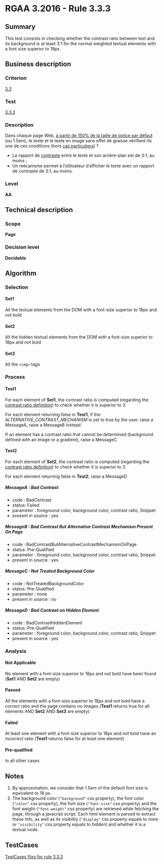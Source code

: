 # RGAA 3.2016 - Rule 3.3.3
## Summary
This test consists in checking whether the contrast ratio between text
and its background is at least 3:1 for the normal weighted textual
elements with a font size superior to 18px.

## Business description

### Criterion
[3.3](http://references.modernisation.gouv.fr/rgaa-accessibilite/2016/criteres.html#crit-3-3)

### Test
[3.3.3](http://references.modernisation.gouv.fr/rgaa-accessibilite/2016/criteres.html#test-3-3-3)

### Description
<div lang="fr">Dans chaque page Web, <a href="http://references.modernisation.gouv.fr/rgaa-accessibilite/glossaire.html#taille-caracteres-contraste">&#xE0; partir de 150% de la taille de police par d&#xE9;faut</a> (ou 1.5em), le texte et le texte en image sans effet de graisse v&#xE9;rifient-ils une de ces conditions (hors <a href="http://references.modernisation.gouv.fr/rgaa-accessibilite/cas-particuliers.html#cp-3-3,3-4" title="Cas particuliers pour le crit&#xE8;re 3.3">cas particuliers</a>)&nbsp;? <ul><li>Le rapport de <a href="http://references.modernisation.gouv.fr/rgaa-accessibilite/glossaire.html#contraste">contraste</a> entre le texte et son arri&#xE8;re-plan est de 3:1, au moins&nbsp;;</li> <li>Un m&#xE9;canisme permet &#xE0; l&#x2019;utilisateur d&#x2019;afficher le texte avec un rapport de contraste de 3:1, au moins.</li> </ul></div>

### Level
**AA**

## Technical description

### Scope
**Page**

### Decision level
**Decidable**

## Algorithm

### Selection

#### Set1

All the textual elements from the DOM with a font-size superior to 18px
and not bold

#### Set2

All the hidden textual elements from the DOM with a font-size superior
to 18px and not bold

#### Set3

All the `<img>` tags

### Process

#### Test1

For each element of **Set1**, the contrast ratio is computed (regarding the
[contrast ratio
definition](http://www.w3.org/TR/WCAG20/#contrast-ratiodef)) to check
whether it is superior to 3.

For each element returning false in **Test1**, if the
*ALTERNATIVE_CONTRAST_MECHANISM* is set to true by the user, raise a
MessageA, raise a MessageB instead.

If an element has a contrast ratio that cannot be determined (background
defined with an image or a gradient), raise a MessageC

#### Test2

For each element of **Set2**, the contrast ratio is computed (regarding the
[contrast ratio
definition](http://www.w3.org/TR/WCAG20/#contrast-ratiodef)) to check
whether it is superior to 3.

For each element returning false in **Test2**, raise a MessageD

##### MessageA : Bad Contrast

-   code : BadContrast
-   status: Failed
-   parameter : foreground color, background color, contrast ratio, Snippet
-   present in source : yes

##### MessageB : Bad Contrast But Alternative Contrast Mechanism Present On Page

-   code : BadContrastButAlternativeContrastMechanismOnPage
-   status: Pre-Qualified
-   parameter : foreground color, background color, contrast ratio, Snippet
-   present in source : yes

##### MessageC : Not Treated Background Color

-   code : NotTreatedBackgroundColor
-   status: Pre-Qualified
-   parameter : none
-   present in source : no

##### MessageD : Bad Contrast on Hidden Element

-   code : BadContrastHiddenElement
-   status: Pre-Qualified
-   parameter : foreground color, background color, contrast ratio, Snippet
-   present in source : yes

### Analysis

#### Not Applicable

No element with a font-size superior to 18px and not bold have been found (**Set1** AND **Set2** are empty)

#### Passed

All the elements with a font-size superior to 18px and not bold have a correct ratio and the page contains no images (**Test1** returns true for all elements AND **Set2** AND **Set3** are empty)

#### Failed

At least one element with a font-size superior to 18px and not bold have an incorrect ratio (**Test1** returns false for at least one element)

#### Pre-qualified

In all other cases

## Notes

1.  By approximation, we consider that 1.5em of the default font size is
    equivalent to 18 px.
2.  The background color (`"background"` css property), the font color
    (`"color"` css property), the font size (`"font-size"` css property) and
    the font weight (`"font-weight"` css property) are retrieved while
    fetching the page, through a javacript script. Each html element
    is parsed to extract these info, as well as its
    visibility (`"display"` css property equals to *none* or `"visibility"`
    css property equals to *hidden*) and whether it is a textual node.




##  TestCases

[TestCases files for rule 3.3.3](https://github.com/Asqatasun/Asqatasun/tree/develop/rules/rules-rgaa3.2016/src/test/resources/testcases/rgaa32016/Rgaa32016Rule030303/)



